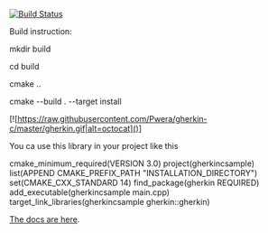 [![Build Status](https://travis-ci.org/cucumber/gherkin-c.svg?branch=master)](https://travis-ci.org/cucumber/gherkin-c)

Build instruction:

mkdir build

cd build

cmake ..

cmake --build . --target install

[![https://raw.githubusercontent.com/Pwera/gherkin-c/master/gherkin.gif|alt=octocat]()]

You ca use this library in your project like this

cmake_minimum_required(VERSION 3.0)
project(gherkincsample)
list(APPEND CMAKE_PREFIX_PATH "INSTALLATION_DIRECTORY")
set(CMAKE_CXX_STANDARD 14)
find_package(gherkin REQUIRED)
add_executable(gherkincsample main.cpp)
target_link_libraries(gherkincsample gherkin::gherkin)


[The docs are here](http://docs.cucumber.io/gherkin/).
